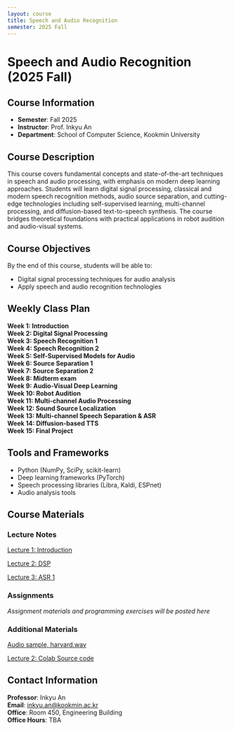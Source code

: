 ```yaml
---
layout: course
title: Speech and Audio Recognition
semester: 2025 Fall
---
```


# Speech and Audio Recognition (2025 Fall)

## Course Information

- **Semester**: Fall 2025
- **Instructor**: Prof. Inkyu An
- **Department**: School of Computer Science, Kookmin University

## Course Description

This course covers fundamental concepts and state-of-the-art techniques in speech and audio processing, with emphasis on modern deep learning approaches. Students will learn digital signal processing, classical and modern speech recognition methods, audio source separation, and cutting-edge technologies including self-supervised learning, multi-channel processing, and diffusion-based text-to-speech synthesis. The course bridges theoretical foundations with practical applications in robot audition and audio-visual systems.

## Course Objectives

By the end of this course, students will be able to:
- Digital signal processing techniques for audio analysis
- Apply speech and audio recognition technologies


## Weekly Class Plan

<div class="weekly-plan">
<strong>Week 1: Introduction</strong>
</div>

<div class="weekly-plan">
<strong>Week 2: Digital Signal Processing</strong>
</div>

<div class="weekly-plan">
<strong>Week 3: Speech Recognition 1</strong>
</div>

<div class="weekly-plan">
<strong>Week 4: Speech Recognition 2</strong>
</div>

<div class="weekly-plan">
<strong>Week 5: Self-Supervised Models for Audio</strong>
</div>

<div class="weekly-plan">
<strong>Week 6: Source Separation 1</strong>
</div>

<div class="weekly-plan">
<strong>Week 7: Source Separation 2</strong>
</div>

<div class="weekly-plan">
<strong>Week 8: Midterm exam</strong>
</div>

<div class="weekly-plan">
<strong>Week 9: Audio-Visual Deep Learning</strong>
</div>

<div class="weekly-plan">
<strong>Week 10: Robot Audition</strong>
</div>

<div class="weekly-plan">
<strong>Week 11: Multi-channel Audio Processing</strong>
</div>

<div class="weekly-plan">
<strong>Week 12: Sound Source Localization</strong>
</div>

<div class="weekly-plan">
<strong>Week 13: Multi-channel Speech Separation & ASR</strong>
</div>

<div class="weekly-plan">
<strong>Week 14: Diffusion-based TTS</strong>
</div>

<div class="weekly-plan">
<strong>Week 15: Final Project</strong>
</div>

## Tools and Frameworks

- Python (NumPy, SciPy, scikit-learn)
- Deep learning frameworks (PyTorch)
- Speech processing libraries (Libra, Kaldi, ESPnet)
- Audio analysis tools

## Course Materials

### Lecture Notes

[Lecture 1: Introduction](/assets/courses/speech-audio-recognition-2025fall/lectures/SpeechAudio_Lecture1.pdf)

[Lecture 2: DSP](/assets/courses/speech-audio-recognition-2025fall/lectures/SpeechAudio_Lecture2.pdf)

[Lecture 3: ASR 1](/assets/courses/speech-audio-recognition-2025fall/lectures/SpeechAudio_Lecture3.pdf)

<!-- Example format - uncomment and modify as you add materials:
- [Lecture 1: Introduction to Speech Recognition](/assets/courses/speech-audio-recognition-2025fall/lectures/lecture01-introduction.pdf)
- [Lecture 2: Audio Signal Processing](/assets/courses/speech-audio-recognition-2025fall/lectures/lecture02-signal-processing.pdf)
- [Lecture 3: Feature Extraction](/assets/courses/speech-audio-recognition-2025fall/lectures/lecture03-features.pdf)
-->

### Assignments
*Assignment materials and programming exercises will be posted here*

<!-- Example format - uncomment and modify as you add assignments:
- [Assignment 1: Audio Feature Extraction](/assets/courses/speech-audio-recognition-2025fall/assignments/assignment01.pdf)
- [Assignment 2: Speech Recognition with HMM](/assets/courses/speech-audio-recognition-2025fall/assignments/assignment02.pdf)
- [Assignment 3: Deep Learning for ASR](/assets/courses/speech-audio-recognition-2025fall/assignments/assignment03.pdf)
-->

### Additional Materials

[Audio sample, harvard.wav](/assets/courses/speech-audio-recognition-2025fall/materials/harvard.wav)

[Lecture 2: Colab Source code](/assets/courses/speech-audio-recognition-2025fall/materials/SAR_Lec01.ipynb)

<!-- Example format - uncomment and modify as you add materials:
- [Course Syllabus](/assets/courses/speech-audio-recognition-2025fall/materials/syllabus.pdf)
- [Python Setup Guide](/assets/courses/speech-audio-recognition-2025fall/materials/python-setup.pdf)
- [Audio Datasets Information](/assets/courses/speech-audio-recognition-2025fall/materials/datasets.pdf)
-->

## Contact Information

**Professor**: Inkyu An  
**Email**: inkyu.an@kookmin.ac.kr  
**Office**: Room 450, Engineering Building  
**Office Hours**: TBA